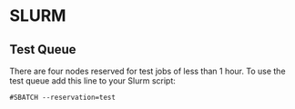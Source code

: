 # SLURM

## Test Queue

There are four nodes reserved for test jobs of less than 1 hour. To use the test queue add this line to your Slurm script:

```
#SBATCH --reservation=test
```
